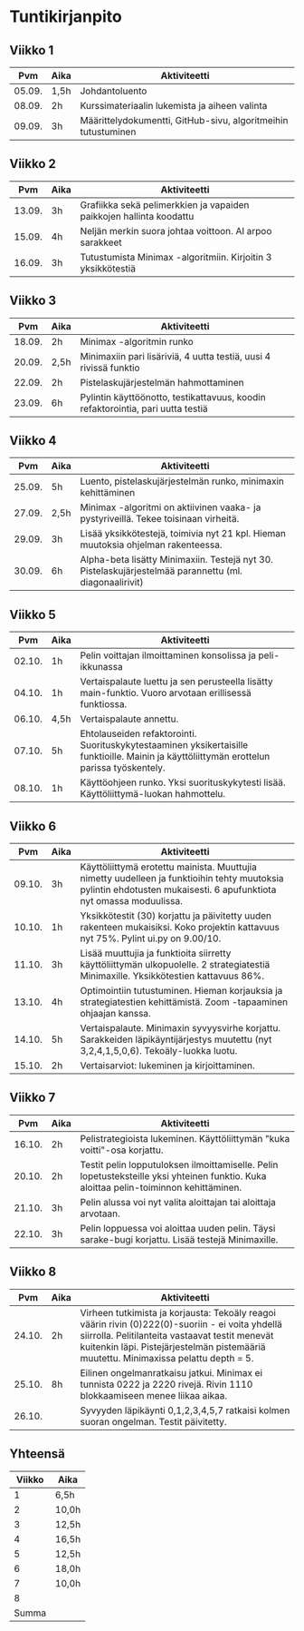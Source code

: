# Tuntikirjanpito

## Viikko 1

 Pvm   | Aika | Aktiviteetti |
-------|------|--------------|
05.09. | 1,5h | Johdantoluento |
08.09. |  2h  | Kurssimateriaalin lukemista ja aiheen valinta |
09.09. |  3h  | Määrittelydokumentti, GitHub-sivu, algoritmeihin tutustuminen |

## Viikko 2

 Pvm   | Aika | Aktiviteetti |
-------|------|--------------|
13.09. |  3h  | Grafiikka sekä pelimerkkien ja vapaiden paikkojen hallinta koodattu |
15.09. |  4h  | Neljän merkin suora johtaa voittoon. AI arpoo sarakkeet |
16.09. |  3h  | Tutustumista Minimax -algoritmiin. Kirjoitin 3 yksikkötestiä |

## Viikko 3

 Pvm   | Aika | Aktiviteetti |
-------|------|--------------|
18.09. |  2h  | Minimax -algoritmin runko |
20.09. | 2,5h | Minimaxiin pari lisäriviä, 4 uutta testiä, uusi 4 rivissä funktio |
22.09. |  2h  | Pistelaskujärjestelmän hahmottaminen |
23.09. |  6h  | Pylintin käyttöönotto, testikattavuus, koodin refaktorointia, pari uutta testiä |

## Viikko 4

 Pvm   | Aika | Aktiviteetti |
-------|------|--------------|
25.09. |  5h  | Luento, pistelaskujärjestelmän runko, minimaxin kehittäminen |
27.09. | 2,5h | Minimax -algoritmi on aktiivinen vaaka- ja pystyriveillä. Tekee toisinaan virheitä. |
29.09. |  3h  | Lisää yksikkötestejä, toimivia nyt 21 kpl. Hieman muutoksia ohjelman rakenteessa. |
30.09. |  6h  | Alpha-beta lisätty Minimaxiin. Testejä nyt 30. Pistelaskujärjestelmää parannettu (ml. diagonaalirivit) |

## Viikko 5

 Pvm   | Aika | Aktiviteetti |
-------|------|--------------|
02.10. |  1h  | Pelin voittajan ilmoittaminen konsolissa ja peli-ikkunassa |
04.10. |  1h  | Vertaispalaute luettu ja sen perusteella lisätty main-funktio. Vuoro arvotaan erillisessä funktiossa. |
06.10. | 4,5h | Vertaispalaute annettu. |
07.10. |  5h  | Ehtolauseiden refaktorointi. Suorituskykytestaaminen yksikertaisille funktioille. Mainin ja käyttöliittymän erottelun parissa työskentely. |
08.10. |  1h  | Käyttöohjeen runko. Yksi suorituskykytesti lisää. Käyttöliittymä-luokan hahmottelu. |

## Viikko 6

 Pvm   | Aika | Aktiviteetti |
-------|------|--------------|
09.10. |  3h  | Käyttöliittymä erotettu mainista. Muuttujia nimetty uudelleen ja funktioihin tehty muutoksia pylintin ehdotusten mukaisesti. 6 apufunktiota nyt omassa moduulissa. |
10.10. |  1h  | Yksikkötestit (30) korjattu ja päivitetty uuden rakenteen mukaisiksi. Koko projektin kattavuus nyt 75%. Pylint ui.py on 9.00/10. |
11.10. |  3h  | Lisää muuttujia ja funktioita siirretty käyttöliittymän ulkopuolelle. 2 strategiatestiä Minimaxille. Yksikkötestien kattavuus 86%. |
13.10. |  4h  | Optimointiin tutustuminen. Hieman korjauksia ja strategiatestien kehittämistä. Zoom -tapaaminen ohjaajan kanssa. |
14.10. |  5h  | Vertaispalaute. Minimaxin syvyysvirhe korjattu. Sarakkeiden läpikäyntijärjestys muutettu (nyt 3,2,4,1,5,0,6). Tekoäly-luokka luotu. |
15.10. |  2h  | Vertaisarviot: lukeminen ja kirjoittaminen. |

## Viikko 7

 Pvm   | Aika | Aktiviteetti |
-------|------|--------------|
16.10. |  2h  | Pelistrategioista lukeminen. Käyttöliittymän "kuka voitti"-osa korjattu. |
20.10. |  2h  | Testit pelin lopputuloksen ilmoittamiselle. Pelin lopetusteksteille yksi yhteinen funktio. Kuka aloittaa pelin-toiminnon kehittäminen. |
21.10. |  3h  | Pelin alussa voi nyt valita aloittajan tai aloittaja arvotaan. |
22.10. |  3h  | Pelin loppuessa voi aloittaa uuden pelin. Täysi sarake-bugi korjattu. Lisää testejä Minimaxille. |

## Viikko 8
 Pvm   | Aika | Aktiviteetti |
-------|------|--------------|
24.10. |  2h  | Virheen tutkimista ja korjausta: Tekoäly reagoi väärin rivin (0)222(0)-suoriin - ei voita yhdellä siirrolla. Pelitilanteita vastaavat testit menevät kuitenkin läpi. Pistejärjestelmän pistemääriä muutettu. Minimaxissa pelattu depth = 5. |
25.10. |  8h  | Eilinen ongelmanratkaisu jatkui. Minimax ei tunnista 0222 ja 2220 rivejä. Rivin 1110 blokkaamiseen menee liikaa aikaa. |
26.10. |      | Syvyyden läpikäynti 0,1,2,3,4,5,7 ratkaisi kolmen suoran ongelman. Testit päivitetty. |

## Yhteensä

| Viikko | Aika  |
|--------|-------|
|    1   |  6,5h |
|    2   | 10,0h |
|    3   | 12,5h |
|    4   | 16,5h |
|    5   | 12,5h |
|    6   | 18,0h |
|    7   | 10,0h |
|    8   |       |
|  Summa |       |
